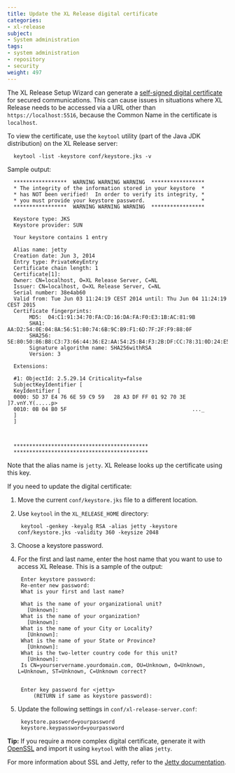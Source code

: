 ```yaml
---
title: Update the XL Release digital certificate
categories:
- xl-release
subject:
- System administration
tags:
- system administration
- repository
- security
weight: 497
---
```


The XL Release Setup Wizard can generate a [self-signed digital certificate](/xl-release/how-to/install-xl-release.html#secure-communication-configuration) for secured communications. This can cause issues in situations where XL Release needs to be accessed via a URL other than `https://localhost:5516`, because the Common Name in the certificate is `localhost`.

To view the certificate, use the `keytool` utility (part of the Java JDK distribution) on the XL Release server:

      keytool -list -keystore conf/keystore.jks -v

Sample output:

      *****************  WARNING WARNING WARNING  *****************
      * The integrity of the information stored in your keystore  *
      * has NOT been verified!  In order to verify its integrity, *
      * you must provide your keystore password.                  *
      *****************  WARNING WARNING WARNING  *****************

      Keystore type: JKS
      Keystore provider: SUN

      Your keystore contains 1 entry

      Alias name: jetty
      Creation date: Jun 3, 2014
      Entry type: PrivateKeyEntry
      Certificate chain length: 1
      Certificate[1]:
      Owner: CN=localhost, O=XL Release Server, C=NL
      Issuer: CN=localhost, O=XL Release Server, C=NL
      Serial number: 38e4ab60
      Valid from: Tue Jun 03 11:24:19 CEST 2014 until: Thu Jun 04 11:24:19 CEST 2015
      Certificate fingerprints:
           MD5:  04:C1:91:34:70:FA:CD:16:DA:FA:F0:E3:1B:AC:81:9B
           SHA1: AA:D2:54:0E:04:8A:56:51:80:74:6B:9C:B9:F1:6D:7F:2F:F9:88:0F
           SHA256: 5E:80:50:86:B8:C3:73:66:44:36:E2:AA:54:25:B4:F3:2B:DF:CC:78:31:0D:24:E5:8A:64:C9:10:A2:17:BB:AB
           Signature algorithm name: SHA256withRSA
           Version: 3

      Extensions:

      #1: ObjectId: 2.5.29.14 Criticality=false
      SubjectKeyIdentifier [
      KeyIdentifier [
      0000: 5D 37 E4 76 6E 59 C9 59   28 A3 DF FF 01 92 70 3E  ]7.vnY.Y(.....p>
      0010: 0B 04 B0 5F                                        ..._
      ]
      ]



      *******************************************
      *******************************************

Note that the alias name is `jetty`. XL Release looks up the certificate using this key.

If you need to update the digital certificate:

1. Move the current `conf/keystore.jks` file to a different location.
2. Use `keytool` in the `XL_RELEASE_HOME` directory:

        keytool -genkey -keyalg RSA -alias jetty -keystore conf/keystore.jks -validity 360 -keysize 2048

3. Choose a keystore password.
4. For the first and last name, enter the host name that you want to use to access XL Release. This is a sample of the output:

        Enter keystore password:
        Re-enter new password:
        What is your first and last name?

        What is the name of your organizational unit?
          [Unknown]:
        What is the name of your organization?
          [Unknown]:
        What is the name of your City or Locality?
          [Unknown]:
        What is the name of your State or Province?
          [Unknown]:
        What is the two-letter country code for this unit?
          [Unknown]:
        Is CN=yourservername.yourdomain.com, OU=Unknown, O=Unknown, L=Unknown, ST=Unknown, C=Unknown correct?


        Enter key password for <jetty>
            (RETURN if same as keystore password):

5. Update the following settings in `conf/xl-release-server.conf`:

        keystore.password=yourpassword
        keystore.keypassword=yourpassword

**Tip:** If you require a more complex digital certificate, generate it with [OpenSSL](https://www.openssl.org/) and import it using `keytool` with the alias `jetty`.

For more information about SSL and Jetty, refer to the [Jetty documentation](http://www.eclipse.org/jetty/documentation/current/configuring-ssl.html).
